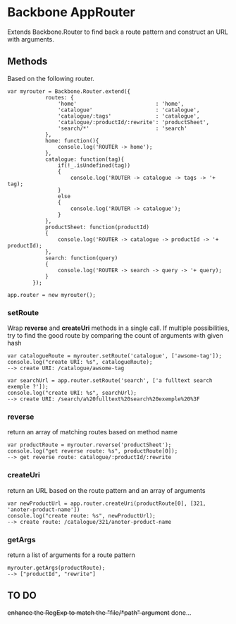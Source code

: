# Backbone AppRouter

Extends Backbone.Router to find back a route pattern and construct an URL with arguments.

## Methods

Based on the following router.

	var myrouter = Backbone.Router.extend({
				routes: {
					'home'                         : 'home',
					'catalogue'                    : 'catalogue',
					'catalogue/:tags'              : 'catalogue',
					'catalogue/:productId/:rewrite': 'productSheet',
					'search/*'                     : 'search'
				},
				home: function(){
					console.log('ROUTER -> home'); 
				},
				catalogue: function(tag){
					if(!_.isUndefined(tag))
					{
						console.log('ROUTER -> catalogue -> tags -> '+ tag);
					}
					else
					{
						console.log('ROUTER -> catalogue');
					}
				},
				productSheet: function(productId)
				{
					console.log('ROUTER -> catalogue -> productId -> '+ productId);
				},
				search: function(query)
				{
					console.log('ROUTER -> search -> query -> '+ query);
				}
			});

	app.router = new myrouter(); 

### setRoute

Wrap __reverse__ and __createUri__ methods in a single call. If multiple possibilities, try to find the good route by comparing the count of arguments with given hash 

	var catalogueRoute = myrouter.setRoute('catalogue', ['awsome-tag']);
	console.log("create URI: %s", catalogueRoute);
	--> create URI: /catalogue/awsome-tag

	var searchUrl = app.router.setRoute('search', ['a fulltext search exemple ?']);
	console.log("create URI: %s", searchUrl);
	--> create URI: /search/a%20fulltext%20search%20exemple%20%3F

### reverse

return an array of matching routes based on method name

	var productRoute = myrouter.reverse('productSheet');
	console.log("get reverse route: %s", productRoute[0]);
	--> get reverse route: catalogue/:productId/:rewrite

### createUri

return an URL based on the route pattern and an array of arguments

	var newProductUrl = app.router.createUri(productRoute[0], [321, 'anoter-product-name'])
	console.log("create route: %s", newProductUrl);
	--> create route: /catalogue/321/anoter-product-name

### getArgs

return a list of arguments for a route pattern

	myrouter.getArgs(productRoute);
	--> ["productId", "rewrite"]

## TO DO

~~enhance the RegExp to match the "file/*path" argument~~ done...

